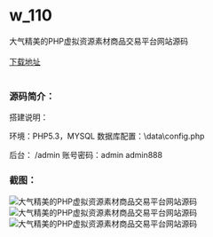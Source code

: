 # w_110
大气精美的PHP虚拟资源素材商品交易平台网站源码
<br/></br>
[下载地址](https://www.uuid2.com/110.html "下载地址")
<br/></br>
<h3>源码简介：</h3>
<p>搭建说明：<p>
<p>环境：PHP5.3，MYSQL
数据库配置：\data\config.php

后台：
/admin
账号密码：admin admin888<p>
<h3>截图：</h3>
<img src="https://www.uuid2.com/wp-content/uploads/img/202105/1cc201e254.jpg" alt="大气精美的PHP虚拟资源素材商品交易平台网站源码"><img src="https://www.uuid2.com/wp-content/uploads/img/202105/7e39893309.jpg" alt="大气精美的PHP虚拟资源素材商品交易平台网站源码"><img src="https://www.uuid2.com/wp-content/uploads/img/202105/cbcefd4278.jpg" alt="大气精美的PHP虚拟资源素材商品交易平台网站源码">
